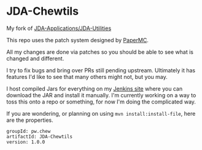 # JDA-Chewtils

My fork of [JDA-Applications/JDA-Utilities](https://github.com/JDA-Applications/JDA-Utilities)

This repo uses the patch system designed by [PaperMC](https://github.com/PaperMC). 

All my changes are done via patches so you should be able to see what is changed and different.

I try to fix bugs and bring over PRs still pending upstream. Ultimately it has features I'd like to see that many others might not, but you may.

I host compiled Jars for everything on my [Jenkins site](https://jenkins.chew.pw/job/JDA-Chewtils/) where you can download the JAR and install it manually.
I'm currently working on a way to toss this onto a repo or something, for now I'm doing the complicated way.

If you are wondering, or planning on using `mvn install:install-file`, here are the properties.
```
groupId: pw.chew
artifactId: JDA-Chewtils
version: 1.0.0
```
